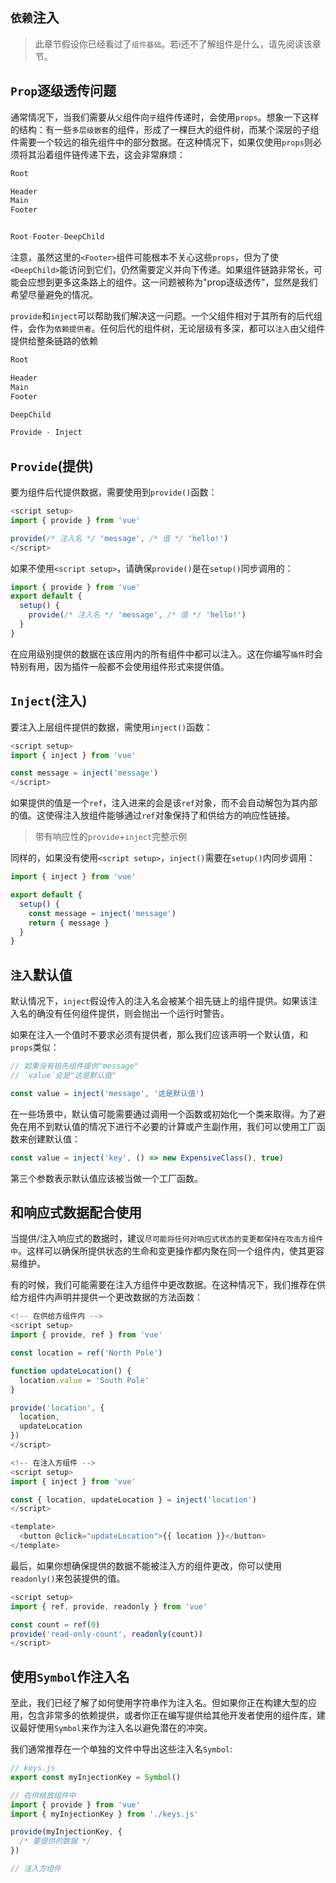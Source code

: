 ## `依赖`注入

> 此章节假设你已经看过了`组件基础`。若i还不了解组件是什么，请先阅读该章节。

## `Prop`逐级透传问题

通常情况下，当我们需要从`父`组件向`子`组件传递时，会使用`props`。想象一下这样的结构：有一些`多层级嵌套`的组件，形成了一棵巨大的组件树，而某个深层的子组件需要一个较远的祖先组件中的部分数据。在这种情况下，如果仅使用`props`则必须将其沿着组件链传递下去，这会非常麻烦：

```js
Root

Header
Main
Footer


Root-Footer-DeepChild
```
注意，虽然这里的`<Footer>`组件可能根本不关心这些`props`，但为了使`<DeepChild>`能访问到它们，仍然需要定义并向下传递。如果组件链路非常长，可能会应想到更多这条路上的组件。这一问题被称为"prop逐级透传"，显然是我们希望尽量避免的情况。

`provide`和`inject`可以帮助我们解决这一问题。一个父组件相对于其所有的后代组件，会作为`依赖提供者`。任何后代的组件树，无论层级有多深，都可以`注入`由父组件提供给整条链路的依赖

```js
Root

Header
Main
Footer

DeepChild

Provide - Inject
```

## `Provide`(提供)

要为组件后代提供数据，需要使用到`provide()`函数：

```js
<script setup>
import { provide } from 'vue'

provide(/* 注入名 */ 'message', /* 值 */ 'hello!')
</script>
```
如果不使用`<script setup>`，请确保`provide()`是在`setup()`同步调用的：

```js
import { provide } from 'vue'
export default {
  setup() {
    provide(/* 注入名 */ 'message', /* 值 */ 'hello!')
  }
}
```
在应用级别提供的数据在该应用内的所有组件中都可以注入。这在你编写`插件`时会特别有用，因为插件一般都不会使用组件形式来提供值。

## `Inject`(注入)

要注入上层组件提供的数据，需使用`inject()`函数：

```js
<script setup>
import { inject } from 'vue'

const message = inject('message')
</script>
```
如果提供的值是一个`ref`，注入进来的会是该`ref`对象，而不会自动解包为其内部的值。这使得注入放组件能够通过`ref`对象保持了和供给方的响应性链接。

> 带有响应性的`provide`+`inject`完整示例

同样的，如果没有使用`<script setup>`，`inject()`需要在`setup()`内同步调用：

```js
import { inject } from 'vue'

export default {
  setup() {
    const message = inject('message')
    return { message }
  }
}
```
## `注入`默认值

默认情况下，`inject`假设传入的注入名会被某个祖先链上的组件提供。如果该注入名的确没有任何组件提供，则会抛出一个运行时警告。

如果在注入一个值时不要求必须有提供者，那么我们应该声明一个默认值，和`props`类似：

```js
// 如果没有祖先组件提供"message"
// `value`会是"这是默认值"

const value = inject('message', '这是默认值')
```
在一些场景中，默认值可能需要通过调用一个函数或初始化一个类来取得。为了避免在用不到默认值的情况下进行不必要的计算或产生副作用，我们可以使用工厂函数来创建默认值：

```js
const value = inject('key', () => new ExpensiveClass(), true)
```
第三个参数表示默认值应该被当做一个工厂函数。

## 和响应式数据配合使用

当提供/注入响应式的数据时，建议`尽可能将任何对响应式状态的变更都保持在攻击方组件中`。这样可以确保所提供状态的生命和变更操作都内聚在同一个组件内，使其更容易维护。

有的时候，我们可能需要在注入方组件中更改数据。在这种情况下，我们推荐在供给方组件内声明并提供一个更改数据的方法函数：

```js
<!-- 在供给方组件内 -->
<script setup>
import { provide, ref } from 'vue'

const location = ref('North Pole')

function updateLocation() {
  location.value = 'South Pole'
}

provide('location', {
  location,
  updateLocation
})
</script>
```

```js
<!-- 在注入方组件 -->
<script setup>
import { inject } from 'vue'

const { location, updateLocation } = inject('location')
</script>

<template>
  <button @click="updateLocation">{{ location }}</button>
</template>
```
最后，如果你想确保提供的数据不能被注入方的组件更改，你可以使用`readonly()`来包装提供的值。

```js
<script setup>
import { ref, provide, readonly } from 'vue'

const count = ref(0)
provide('read-only-count', readonly(count))
</script>
```
## 使用`Symbol`作注入名

至此，我们已经了解了如何使用字符串作为注入名。但如果你正在构建大型的应用，包含非常多的依赖提供，或者你正在编写提供给其他开发者使用的组件库，建议最好使用`Symbol`来作为注入名以避免潜在的冲突。

我们通常推荐在一个单独的文件中导出这些注入名`Symbol`:

```js
// keys.js
export const myInjectionKey = Symbol()
```
```js
// 在供给放组件中
import { provide } from 'vue'
import { myInjectionKey } from './keys.js'

provide(myInjectionKey, {
  /* 要提供的数据 */
})
```
```js
// 注入方组件

```